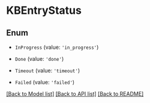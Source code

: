 # KBEntryStatus


## Enum

* `InProgress` (value: `'in_progress'`)

* `Done` (value: `'done'`)

* `Timeout` (value: `'timeout'`)

* `Failed` (value: `'failed'`)

[[Back to Model list]](../README.md#documentation-for-models) [[Back to API list]](../README.md#documentation-for-api-endpoints) [[Back to README]](../README.md)
